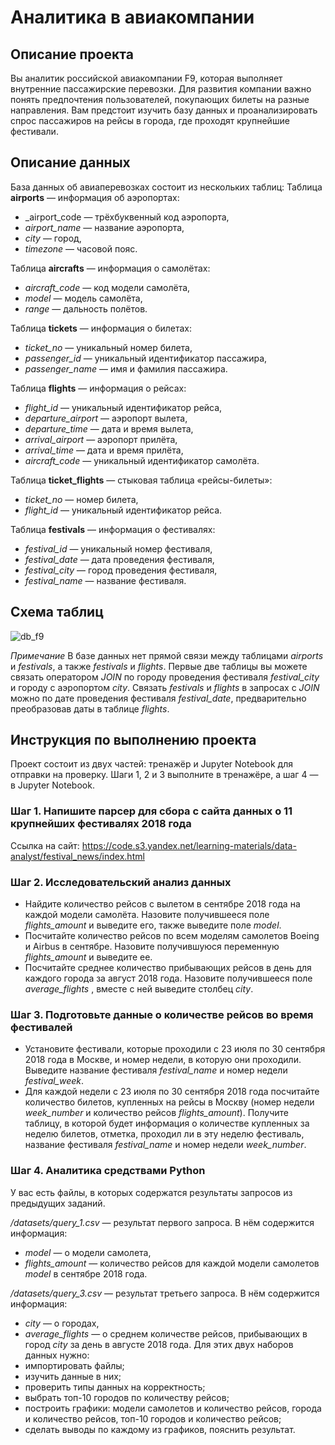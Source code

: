 # Аналитика в авиакомпании


## Описание проекта
Вы аналитик российской авиакомпании F9, которая выполняет внутренние пассажирские перевозки. Для развития компании важно понять предпочтения пользователей, покупающих билеты на разные направления.
Вам предстоит изучить базу данных и проанализировать спрос пассажиров на рейсы в города, где проходят крупнейшие фестивали.


## Описание данных

База данных об авиаперевозках состоит из нескольких таблиц:
Таблица **airports** — информация об аэропортах:
- _airport_code — трёхбуквенный код аэропорта,
- _airport_name_ — название аэропорта,
- _city_ — город,
- _timezone_ — часовой пояс.

Таблица **aircrafts** — информация о самолётах:
- _aircraft_code_ — код модели самолёта,
- _model_ — модель самолёта,
- _range_ — дальность полётов.

Таблица **tickets** — информация о билетах:
- _ticket_no_ — уникальный номер билета,
- _passenger_id_ — уникальный идентификатор пассажира,
- _passenger_name_ — имя и фамилия пассажира.

Таблица **flights** — информация о рейсах:
- _flight_id_ — уникальный идентификатор рейса,
- _departure_airport_ — аэропорт вылета,
- _departure_time_ — дата и время вылета,
- _arrival_airport_ — аэропорт прилёта,
- _arrival_time_ — дата и время прилёта,
- _aircraft_code_ — уникальный идентификатор самолёта.

Таблица **ticket_flights** — стыковая таблица «рейсы-билеты»:
- _ticket_no_ — номер билета,
- _flight_id_ — уникальный идентификатор рейса.

Таблица **festivals** — информация о фестивалях:
- _festival_id_ — уникальный номер фестиваля,
- _festival_date_ — дата проведения фестиваля,
- _festival_city_ — город проведения фестиваля,
- _festival_name_ — название фестиваля.

## Схема таблиц

![db_f9](https://pictures.s3.yandex.net/resources/photo_2019-11-08_14-08-31_1573733426.jpg "рейсы авиакомпании F9")​


*Примечание* В базе данных нет прямой связи между таблицами _airports_ и _festivals_, а также _festivals_ и _flights_. Первые две таблицы вы можете связать оператором _JOIN_ по городу проведения фестиваля _festival_city_ и городу с аэропортом _city_. Связать _festivals_ и _flights_ в запросах с _JOIN_ можно по дате проведения фестиваля _festival_date_, предварительно преобразовав даты в таблице _flights_.


## Инструкция по выполнению проекта

Проект состоит из двух частей: тренажёр и Jupyter Notebook для отправки на проверку. Шаги 1, 2 и 3 выполните в тренажёре, а шаг 4 — в Jupyter Notebook.

### Шаг 1. Напишите парсер для сбора с сайта данных о 11 крупнейших фестивалях 2018 года

Ссылка на сайт: https://code.s3.yandex.net/learning-materials/data-analyst/festival_news/index.html

### Шаг 2. Исследовательский анализ данных

* Найдите количество рейсов с вылетом в сентябре 2018 года на каждой модели самолёта. Назовите получившееся поле _flights_amount_ и выведите его, также выведите поле _model_.
* Посчитайте количество рейсов по всем моделям самолетов Boeing и Airbus в сентябре. Назовите получившуюся переменную _flights_amount_ и выведите ее.
* Посчитайте среднее количество прибывающих рейсов в день для каждого города за август 2018 года. Назовите получившееся поле _average_flights_ , вместе с ней выведите столбец _city_.

### Шаг 3. Подготовьте данные о количестве рейсов во время фестивалей

* Установите фестивали, которые проходили с 23 июля по 30 сентября 2018 года в Москве, и номер недели, в которую они проходили. Выведите название фестиваля _festival_name_ и номер недели _festival_week_.
* Для каждой недели с 23 июля по 30 сентября 2018 года посчитайте количество билетов, купленных на рейсы в Москву (номер недели _week_number_ и количество рейсов _flights_amount_). Получите таблицу, в которой будет информация о количестве купленных за неделю билетов, отметка, проходил ли в эту неделю фестиваль, название фестиваля _festival_name_ и номер недели _week_number_.

### Шаг 4. Аналитика средствами Python

У вас есть файлы, в которых содержатся результаты запросов из предыдущих заданий.

*/datasets/query_1.csv*  — результат первого запроса. В нём содержится информация:

* _model_ — о модели самолета,
* _flights_amount_ — количество рейсов для каждой модели самолетов _model_ в сентябре 2018 года.

*/datasets/query_3.csv* — результат третьего запроса. В нём содержится информация:

* _city_ — о городах,
* _average_flights_ — о среднем количестве рейсов, прибывающих в город _city_ за день в августе 2018 года.
Для этих двух наборов данных нужно:
* импортировать файлы;
* изучить данные в них;
* проверить типы данных на корректность;
* выбрать топ-10 городов по количеству рейсов;
* построить графики: модели самолетов и количество рейсов, города и количество рейсов, топ-10 городов и количество рейсов;
* сделать выводы по каждому из графиков, пояснить результат.
